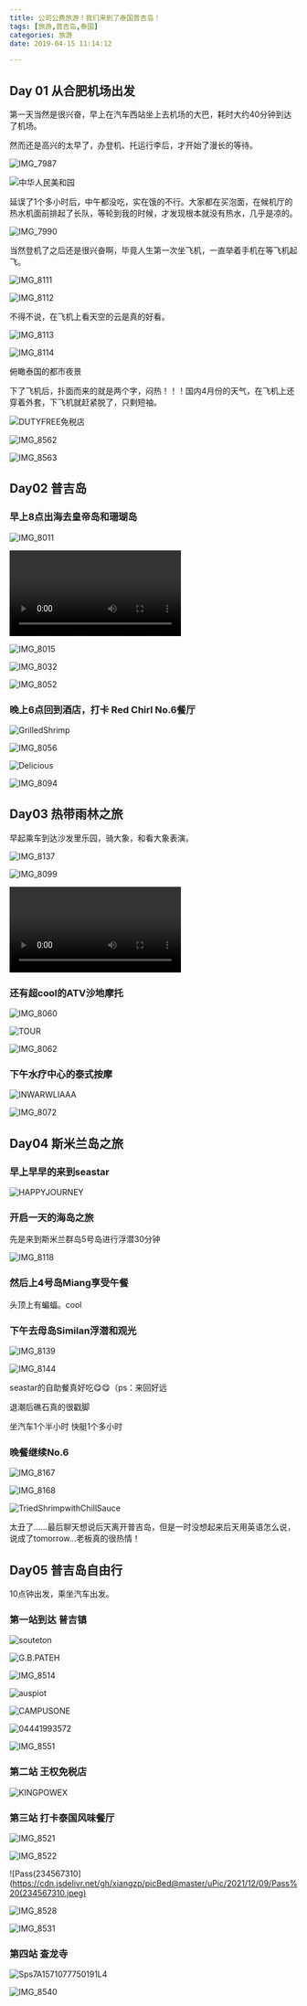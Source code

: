 ```yaml
---
title: 公司公费旅游！我们来到了泰国普吉岛！
tags: [旅游,普吉岛,泰国]
categories: 旅游
date: 2019-04-15 11:14:12

---
```




## Day 01 从合肥机场出发

第一天当然是很兴奋，早上在汽车西站坐上去机场的大巴，耗时大约40分钟到达了机场。

然而还是高兴的太早了，办登机、托运行李后，才开始了漫长的等待。

![IMG_7987](https://cdn.jsdelivr.net/gh/xiangzp/picBed@master/uPic/2021/12/09/IMG_7987.jpeg)

![中华人民美和园](https://cdn.jsdelivr.net/gh/xiangzp/picBed@master/uPic/2021/12/09/中华人民美和园.jpeg)

延误了1个多小时后，中午都没吃，实在饿的不行。大家都在买泡面，在候机厅的热水机面前排起了长队，等轮到我的时候，才发现根本就没有热水，几乎是凉的。

![IMG_7990](https://cdn.jsdelivr.net/gh/xiangzp/picBed@master/uPic/2021/12/09/IMG_7990.jpeg)

当然登机了之后还是很兴奋啊，毕竟人生第一次坐飞机，一直举着手机在等飞机起飞。

![IMG_8111](https://cdn.jsdelivr.net/gh/xiangzp/picBed@master/uPic/2021/12/09/IMG_8111.jpeg)

![IMG_8112](https://cdn.jsdelivr.net/gh/xiangzp/picBed@master/uPic/2021/12/09/IMG_8112.jpeg)

不得不说，在飞机上看天空的云是真的好看。

![IMG_8113](https://cdn.jsdelivr.net/gh/xiangzp/picBed@master/uPic/2021/12/09/IMG_8113.jpeg)

![IMG_8114](https://cdn.jsdelivr.net/gh/xiangzp/picBed@master/uPic/2021/12/09/IMG_8114.jpeg)

俯瞰泰国的都市夜景

下了飞机后，扑面而来的就是两个字，闷热！！！国内4月份的天气，在飞机上还穿着外套，下飞机就赶紧脱了，只剩短袖。

![DUTYFREE免税店](https://cdn.jsdelivr.net/gh/xiangzp/picBed@master/uPic/2021/12/09/DUTY%20FREE%20免税店.jpeg)

![IMG_8562](https://cdn.jsdelivr.net/gh/xiangzp/picBed@master/uPic/2021/12/09/IMG_8562.JPG)

![IMG_8563](https://cdn.jsdelivr.net/gh/xiangzp/picBed@master/uPic/2021/12/09/IMG_8563.JPG)

## Day02 普吉岛

### 早上8点出海去皇帝岛和珊瑚岛

![IMG_8011](https://cdn.jsdelivr.net/gh/xiangzp/picBed@master/uPic/2021/12/09/IMG_8011.jpeg)

![E1C9DFE1-0AE0-4C3F-BC28-83419D2F537C](https://cdn.jsdelivr.net/gh/xiangzp/picBed@master/uPic/2021/12/09/E1C9DFE1-0AE0-4C3F-BC28-83419D2F537C.MP4)

![IMG_8015](https://cdn.jsdelivr.net/gh/xiangzp/picBed@master/uPic/2021/12/09/IMG_8015.jpeg)

![IMG_8032](https://cdn.jsdelivr.net/gh/xiangzp/picBed@master/uPic/2021/12/09/IMG_8032.jpeg)

![IMG_8052](https://cdn.jsdelivr.net/gh/xiangzp/picBed@master/uPic/2021/12/09/IMG_8052.jpeg)

### 晚上6点回到酒店，打卡 Red Chirl No.6餐厅

![GrilledShrimp](https://cdn.jsdelivr.net/gh/xiangzp/picBed@master/uPic/2021/12/09/Grilled%20Shrimp.jpeg)

![IMG_8056](https://cdn.jsdelivr.net/gh/xiangzp/picBed@master/uPic/2021/12/09/IMG_8056.jpeg)

![Delicious](https://cdn.jsdelivr.net/gh/xiangzp/picBed@master/uPic/2021/12/09/Delicious.jpeg)

![IMG_8094](https://cdn.jsdelivr.net/gh/xiangzp/picBed@master/uPic/2021/12/09/IMG_8094.jpeg)

## Day03 热带雨林之旅

早起乘车到达沙发里乐园，骑大象，和看大象表演。

![IMG_8137](https://cdn.jsdelivr.net/gh/xiangzp/picBed@master/uPic/2021/12/09/IMG_8137.jpeg)

![IMG_8099](https://cdn.jsdelivr.net/gh/xiangzp/picBed@master/uPic/2021/12/09/IMG_8099.jpeg)

![F7FE156D-E1E5-43F2-9B46-4C086F66B4ED](https://cdn.jsdelivr.net/gh/xiangzp/picBed@master/uPic/2021/12/09/F7FE156D-E1E5-43F2-9B46-4C086F66B4ED.MOV)

### 还有超cool的ATV沙地摩托

![IMG_8060](https://cdn.jsdelivr.net/gh/xiangzp/picBed@master/uPic/2021/12/09/IMG_8060.jpeg)

![TOUR](https://cdn.jsdelivr.net/gh/xiangzp/picBed@master/uPic/2021/12/09/TOUR.jpeg)

![IMG_8062](https://cdn.jsdelivr.net/gh/xiangzp/picBed@master/uPic/2021/12/09/IMG_8062.jpeg)

### 下午水疗中心的泰式按摩

![INWARWLIAAA](https://cdn.jsdelivr.net/gh/xiangzp/picBed@master/uPic/2021/12/09/INWARWLIAAA.jpeg)

![IMG_8072](https://cdn.jsdelivr.net/gh/xiangzp/picBed@master/uPic/2021/12/09/IMG_8072.jpeg)

## Day04 斯米兰岛之旅

### 早上早早的来到seastar

![HAPPYJOURNEY](https://cdn.jsdelivr.net/gh/xiangzp/picBed@master/uPic/2021/12/09/HAPPY%20JOURNEY.jpeg)

### 开启一天的海岛之旅

先是来到斯米兰群岛5号岛进行浮潜30分钟

![IMG_8118](https://cdn.jsdelivr.net/gh/xiangzp/picBed@master/uPic/2021/12/09/IMG_8118.jpeg)

### 然后上4号岛Miang享受午餐

头顶上有蝙蝠。cool

### 下午去母岛Similan浮潜和观光

![IMG_8139](https://cdn.jsdelivr.net/gh/xiangzp/picBed@master/uPic/2021/12/09/IMG_8139.jpeg)

![IMG_8144](https://cdn.jsdelivr.net/gh/xiangzp/picBed@master/uPic/2021/12/09/IMG_8144.jpeg)

seastar的自助餐真好吃😋😋（ps：来回好远

退潮后礁石真的很戳脚

坐汽车1个半小时 快艇1个多小时

### 晚餐继续No.6

![IMG_8167](https://cdn.jsdelivr.net/gh/xiangzp/picBed@master/uPic/2021/12/09/IMG_8167.jpeg)

![IMG_8168](https://cdn.jsdelivr.net/gh/xiangzp/picBed@master/uPic/2021/12/09/IMG_8168.jpeg)

![TriedShrimpwithChillSauce](https://cdn.jsdelivr.net/gh/xiangzp/picBed@master/uPic/2021/12/09/Tried%20Shrimp%20with%20Chill%20Sauce.jpeg)

太丑了……最后聊天想说后天离开普吉岛，但是一时没想起来后天用英语怎么说，说成了tomorrow...老板真的很热情！

## Day05 普吉岛自由行

10点钟出发，乘坐汽车出发。

### 第一站到达 普吉镇

![souteton](https://cdn.jsdelivr.net/gh/xiangzp/picBed@master/uPic/2021/12/09/soute%20ton.jpeg)

![G.B.PATEH](https://cdn.jsdelivr.net/gh/xiangzp/picBed@master/uPic/2021/12/09/G.B.%20PATEH.jpeg)

![IMG_8514](https://cdn.jsdelivr.net/gh/xiangzp/picBed@master/uPic/2021/12/09/IMG_8514.jpeg)

![auspiot](https://cdn.jsdelivr.net/gh/xiangzp/picBed@master/uPic/2021/12/09/auspiot.jpeg)

![CAMPUSONE](https://cdn.jsdelivr.net/gh/xiangzp/picBed@master/uPic/2021/12/09/CAMPUS%20ONE.jpeg)

![04441993572](https://cdn.jsdelivr.net/gh/xiangzp/picBed@master/uPic/2021/12/09/04441993572.jpeg)

![IMG_8551](https://cdn.jsdelivr.net/gh/xiangzp/picBed@master/uPic/2021/12/09/IMG_8551.JPG)

### 第二站 王权免税店

![KINGPOWEX](https://cdn.jsdelivr.net/gh/xiangzp/picBed@master/uPic/2021/12/09/KING%20POWEX.jpeg)

### 第三站 打卡泰国风味餐厅

![IMG_8521](https://cdn.jsdelivr.net/gh/xiangzp/picBed@master/uPic/2021/12/09/IMG_8521.jpeg)

![IMG_8522](https://cdn.jsdelivr.net/gh/xiangzp/picBed@master/uPic/2021/12/09/IMG_8522.jpeg)

![Pass(234567310](https://cdn.jsdelivr.net/gh/xiangzp/picBed@master/uPic/2021/12/09/Pass%20(234567310.jpeg)

![IMG_8528](https://cdn.jsdelivr.net/gh/xiangzp/picBed@master/uPic/2021/12/09/IMG_8528.jpeg)

![IMG_8531](https://cdn.jsdelivr.net/gh/xiangzp/picBed@master/uPic/2021/12/09/IMG_8531.jpeg)

### 第四站 查龙寺

![Sps7A1571077750191L4](https://cdn.jsdelivr.net/gh/xiangzp/picBed@master/uPic/2021/12/09/S%20ps7A157107775019%201L4.jpeg)

![IMG_8540](https://cdn.jsdelivr.net/gh/xiangzp/picBed@master/uPic/2021/12/09/IMG_8540.jpeg)
